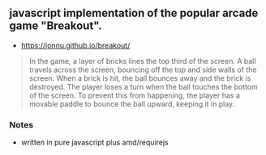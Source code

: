 ## javascript implementation of the popular arcade game "Breakout".

* https://jonnu.github.io/breakout/

> In the game, a layer of bricks lines the top third of the screen. A ball travels across the screen, bouncing off the top and side walls of the screen. When a brick is hit, the ball bounces away and the brick is destroyed. The player loses a turn when the ball touches the bottom of the screen. To prevent this from happening, the player has a movable paddle to bounce the ball upward, keeping it in play.

### Notes

* written in pure javascript plus amd/requirejs

